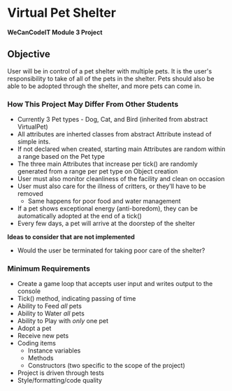 # Virtual Pet Shelter

**WeCanCodeIT Module 3 Project**

## Objective

User will be in control of a pet shelter with multiple pets.  It is the user's responsibility to take of all of the pets in the shelter.  Pets should also be able to be adopted through the shelter, and more pets can come in.

### How This Project May Differ From Other Students

* Currently 3 Pet types - Dog, Cat, and Bird (inherited from abstract VirtualPet)
* All attributes are inherted classes from abstract Attribute instead of simple ints.
* If not declared when created, starting main Attributes are random within a range based on the Pet type
* The three main Attributes that increase per tick() are randomly generated from a range per pet type on Object creation
* User must also monitor cleanliness of the facility and clean on occasion
* User must also care for the illness of critters, or they'll have to be removed
	* Same happens for poor food and water management
* If a pet shows exceptional energy (anti-boredom), they can be automatically adopted at the end of a tick()
* Every few days, a pet will arrive at the doorstep of the shelter

**Ideas to consider that are not implemented**

* Would the user be terminated for taking poor care of the shelter?

### Minimum Requirements

* Create a game loop that accepts user input and writes output to the console
* Tick() method, indicating passing of time	
* Ability to Feed *all* pets
* Ability to Water *all* pets	
* Ability to Play with *only* one pet	
* Adopt a pet	
* Receive new pets	
* Coding items
	* Instance variables
	* Methods
	* Constructors (two specific to the scope of the project)	
* Project is driven through tests	
* Style/formatting/code quality
